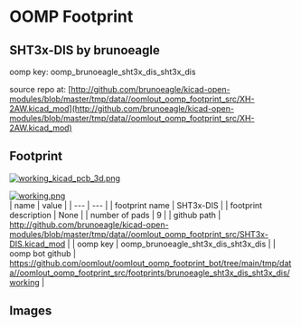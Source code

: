 # OOMP Footprint  
## SHT3x-DIS  by brunoeagle  
  
oomp key: oomp_brunoeagle_sht3x_dis_sht3x_dis  
  
source repo at: [http://github.com/brunoeagle/kicad-open-modules/blob/master/tmp/data//oomlout_oomp_footprint_src/XH-2AW.kicad_mod](http://github.com/brunoeagle/kicad-open-modules/blob/master/tmp/data//oomlout_oomp_footprint_src/XH-2AW.kicad_mod)  
## Footprint  
  
[![working_kicad_pcb_3d.png](working_kicad_pcb_3d_600.png)](working_kicad_pcb_3d.png)  
  
[![working.png](working_600.png)](working.png)  
| name | value | 
| --- | --- | 
| footprint name | SHT3x-DIS | 
| footprint description | None | 
| number of pads | 9 | 
| github path | http://github.com/brunoeagle/kicad-open-modules/blob/master/tmp/data//oomlout_oomp_footprint_src/SHT3x-DIS.kicad_mod | 
| oomp key | oomp_brunoeagle_sht3x_dis_sht3x_dis | 
| oomp bot github | https://github.com/oomlout/oomlout_oomp_footprint_bot/tree/main/tmp/data//oomlout_oomp_footprint_src/footprints/brunoeagle_sht3x_dis_sht3x_dis/working | 
## Images  
